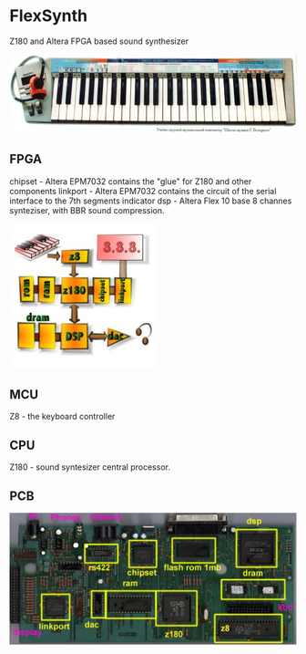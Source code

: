 # FlexSynth

Z180 and Altera FPGA based sound synthesizer

![Photo](doc/PHOTO.JPG)

## FPGA

chipset - Altera EPM7032 contains the "glue" for Z180 and other components 
linkport - Altera EPM7032 contains the circuit of the serial interface to the 7th segments indicator
dsp - Altera Flex 10 base 8 channes synteziser, with BBR sound compression.

![Block disgram](doc/Block.jpg)

## MCU

Z8 - the keyboard controller 

## CPU 

Z180 - sound syntesizer central processor.

## PCB

![PCB photo](doc/PLATA.JPG)
